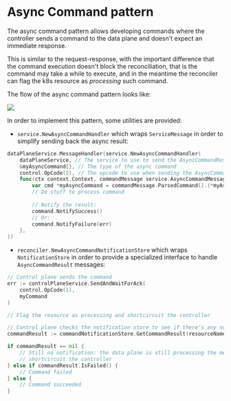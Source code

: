 # Async Command pattern

The async command pattern allows developing commands where the controller sends a command to the data plane and doesn't expect an immediate response.

This is similar to the request-response, with the important difference that the command execution doesn't block the reconciliation, that is the command may take a while to execute, and in the meantime the reconciler can flag the k8s resource as _processing_ such command.

The flow of the async command pattern looks like:

<!-- PlantUML source:

@startuml

activate Controller
Controller -> "Data plane" ++: Send AsyncCommand

"Data plane" -> Controller: Ack
note left: Flag the Resource as processing
deactivate Controller
note over Controller: Short-circuit reconciliation

note right of "Data plane": Process the command

"Data plane" -> Controller ++: Send AsyncCommandResult

Controller -> "Data plane": Ack
note left: Flag the Resource as succeded/failed
deactivate "Data plane"

note over Controller: Continue reconciliation
deactivate Controller

@enduml

-->

![](https://plantuml-server.kkeisuke.dev/svg/ZP7BRW8n34Nt_WgBBKBTpmA1gBgkoXTOZcV6QYP6YOFKls-01GEQFdPUnDVtdEoAK_OwHG1YrpEvuC6IPujHCjn7t6nnzKfEU8gKP8NhTOT7IG7tvIlnmQQ9KW1uUDDsxWaTxlaJahKBKNhly2tIW3uAVaYncbcG2fwoiPIYQO0WIvMk0NPkZURHnz6oRrWpLtNCmfPOevAh9RZjP1r6H-iVC3fylnsy5k6_APQv6q6D3h_u-XzzgSmI9Bpqf572NC4y37wmS9arLNaMi6mITWsZVVqt.svg)

In order to implement this pattern, some utilities are provided:

* `service.NewAsyncCommandHandler` which wraps `ServiceMessage` in order to simplify sending back the async result:

```go
dataPlaneService.MessageHandler(service.NewAsyncCommandHandler(
    dataPlaneService, // The service to use to send the AsyncCommandResult
    &myAsyncCommand{}, // The type of the async command
    control.OpCode(2), // The opcode to use when sending the AsyncCommandResult
    func(ctx context.Context, commandMessage service.AsyncCommandMessage) {
    	var cmd *myAsyncCommand = commandMessage.ParsedCommand().(*myAsyncCommand) // This is safe, the handler will take care of parsing
        // Do stuff to process command
        
        // Notify the result:
        command.NotifySuccess()
    	// Or:
    	command.NotifyFailure(err)
    },
))
```

* `reconciler.NewAsyncCommandNotificationStore` which wraps `NotificationStore` in order to provide a specialized interface to handle `AsyncCommandResult` messages:

```go
// Control plane sends the command
err := controlPlaneService.SendAndWaitForAck(
	control.OpCode(1), 
	myCommand
)

// Flag the resource as processing and shortcircuit the controller

// Control plane checks the notification store to see if there's any notification of command done
commandResult := commandNotificationStore.GetCommandResult(resourceNamespacedName, podIp, myCommand)

if commandResult == nil {
	// Still no notification: the data plane is still processing the message, 
	// shortcircuit the controller
} else if commandResult.IsFailed() {
	// Command failed
} else {
	// Command succeeded
}
```

